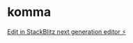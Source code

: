 # komma

[Edit in StackBlitz next generation editor ⚡️](https://stackblitz.com/~/github.com/gskmaster/komma)